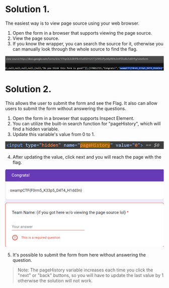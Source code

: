 # Solution 1.

The easiest way is to view page source using your web browser.

1. Open the form in a browser that supports viewing the page source.
2. View the page source.
3. If you know the wrapper, you can search the source for it, otherwise you can manually look through the whole source to find the flag. 

![alt text](image.png)

# Solution 2.
This allows the user to submit the form and see the Flag. It also can allow users to submit the form without answering the questions.

1. Open the form in a browser that supports Inspect Element.
2. You can utilize the built-in search function for "pageHistory", which will find a hidden variable.
3. Update this variable's value from 0 to 1. 

![alt text](image-1.png)

4. After updating the value, click next and you will reach the page with the flag.

![alt text](image-2.png)

5. It's possible to submit the form from here without answering the question.

> Note: The pageHistory variable increases each time you click the "next" or "back" buttons, so you will have to update the last value by 1 otherwise the solution will not work.
